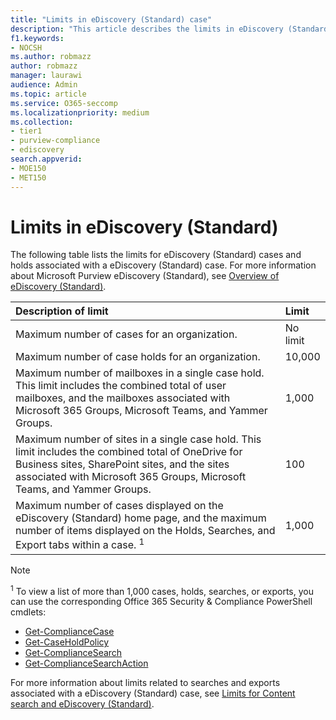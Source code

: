 ```yaml
---
title: "Limits in eDiscovery (Standard) case"
description: "This article describes the limits in eDiscovery (Standard) case in Microsoft 365."
f1.keywords:
- NOCSH
ms.author: robmazz
author: robmazz
manager: laurawi
audience: Admin
ms.topic: article
ms.service: O365-seccomp
ms.localizationpriority: medium
ms.collection:
- tier1
- purview-compliance
- ediscovery
search.appverid: 
- MOE150
- MET150
---
```


# Limits in eDiscovery (Standard)

The following table lists the limits for eDiscovery (Standard) cases and holds associated with a eDiscovery (Standard) case. For more information about Microsoft Purview eDiscovery (Standard), see [Overview of eDiscovery (Standard)](./get-started-core-ediscovery.md).
    
  | Description of limit | Limit |
  |:-----|:-----|
  |Maximum number of cases for an organization.  <br/> |No limit  <br/> |
  |Maximum number of case holds for an organization.  <br/> |10,000  <br/> |
  |Maximum number of mailboxes in a single case hold. This limit includes the combined total of user mailboxes, and the mailboxes associated with Microsoft 365 Groups, Microsoft Teams, and Yammer Groups.  <br/> |1,000  <br/> |
  |Maximum number of sites in a single case hold. This limit includes the combined total of OneDrive for Business sites, SharePoint sites, and the sites associated with Microsoft 365 Groups, Microsoft Teams, and Yammer Groups.  <br/> |100  <br/> |
  |Maximum number of cases displayed on the eDiscovery (Standard) home page, and the maximum number of items displayed on the Holds, Searches, and Export tabs within a case. <sup>1</sup> |1,000|

   > [!NOTE]
   > <sup>1</sup> To view a list of more than 1,000 cases, holds, searches, or exports, you can use the corresponding Office 365 Security & Compliance PowerShell cmdlets:
   > 
   > - [Get-ComplianceCase](/powershell/module/exchange/get-compliancecase)
   > - [Get-CaseHoldPolicy](/powershell/module/exchange/get-caseholdpolicy)
   > - [Get-ComplianceSearch](/powershell/module/exchange/get-compliancesearch)
   > - [Get-ComplianceSearchAction](/powershell/module/exchange/get-compliancesearchaction)

For more information about limits related to searches and exports associated with a eDiscovery (Standard) case, see [Limits for Content search and eDiscovery (Standard)](limits-for-content-search.md).